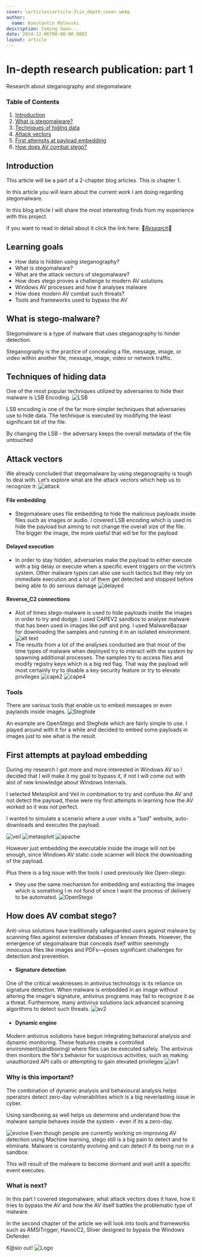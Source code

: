```yaml
---
cover: \articles\article-3\in_depth_cover.webp
author:
  name: Konstantin Malevski
description: Coming Soon...
date: 2024-12-06T00:00:00.000Z
layout: article
---
```

# In-depth research publication: part 1
Research about steganography and stegomalware

### Table of Contents
1.  [Introduction](#introduction)
2.  [What is stegomalware?](#what-is-stego-malware)
3.  [Techniques of hiding data](#techniques-of-hiding-data)
4.  [Attack vectors](#attack-vectors)
5.  [First attempts at payload embedding](#first-attempts-at-payload-embedding)
6.  [How does AV combat stego?](#how-does-av-combat-stego) 

## Introduction
This article will be a part of a 2-chapter blog articles. 
This is chapter 1.

In this article you will learn about the current work I am doing
regarding stegomalware.

In this blog article I will share the most interesting finds from my experience with this project. 

if you want to read in detail about it click the link here: 🔗[*Research*](https://docs.google.com/document/d/1GQd9j6BegXcBhvopFVW1nb3cXH6Uz33FWW24O2g6I_Q/edit?tab=t.0#heading=h.jzcgav6ve78q)🔗

## Learning goals
- How data is hidden using steganography?
- What is stegomalware?
- What are the attack vectors of stegomalware?
- How does stego proves a challenge to modern AV solutions
- Windows AV processes and how it analyses malware
- How does modern AV combat such threats?
- Tools and frameworks used to bypass the AV


## What is stego-malware?
Stegomalware is a type of malware that uses steganography to hinder detection. 

Steganography is the practice of concealing a file, message, image, or video within another file, message, image, video or network traffic.

## Techniques of hiding data 
One of the most popular techniques utilized by adversaries to hide their malware is LSB Encoding.
![LSB](/articles/article-3/lsb_encodinf.png)

LSB encoding is one of the far more simpler techniques that adversaries use to hide data. The technique is executed by modifying the least significant bit of the file. 

By changing the LSB - the adversary keeps the overall metadata of the file untouched

## Attack vectors
We already concluded that stegomalware by using steganography is tough to deal with. Let’s explore what are the attack vectors which help us to recognize it:
![attack](/articles/article-3/attack.png)
#### File embedding
  - Stegomalware uses file embedding to hide the malicious payloads inside files such as images or audio. I covered LSB encoding which is used ro hide the payload but aiming to not change the overall size of the file. The bigger the image, the more useful that will be for the payload

#### Delayed execution
  - In order to stay hidden, adversaries make the payload to either execute with a big delay or execute when a specific event triggers on the victim’s system. Other malware types can also use such tactics but they rely on immediate execution and a lot of them get detected and stopped before being able to do serious damage
![delayed](/articles/article-3/malwarebaazar.webp)

#### Reverse_C2 connections
  - Alot of times stego-malware is used to hide payloads inside the images in order to try and dodge. I used CAPEV2 sandbox to analyse malware that has been used in images like pdf and png. I used MalwareBazaar for downloading the samples and running it in an isolated environment. 
![alt text](/articles/article-3/cape1.png)
  - The results from a lot of the analyses conducted are that most of the time types of malware when deployed try to interact with the system by spawning additional processes. The samples try to access files and modify registry keys which is a big red flag. That way the payload will most certainly try to disable a key security feature or try to elevate privileges
![cape2](/articles/article-3/cape2.png)
![cape4](/articles/article-3/cape4.png)

### Tools
There are various tools that enable us to embed messages or even paylaods inside images.
![Steghide](/articles/article-3/steghide_part1.PNG)

An example are OpenStego and Steghide which are fairly simple to use.
I played around with it for a while and decided to embed some payloads in images just to see what is the result.

## First attempts at payload embedding
During my research I got more and more interested in Windows AV so I decided that  I will make it my goal to bypass it, if not I will come out with alot of new knowledge about Windows Internals.

I selected Metasploit and Veil in combination to try and confuse the AV and not detect the payload, these were my first attempts in learning how the AV worked so it was not perfect. 

I wanted to simulate a scenario where a user visits a "bad" website, auto-downloads and executes the payload.

![veil](/articles/article-3/veil_part2.PNG)
![metasploit](/articles/article-3/metasploid_part2.PNG)
![apache](/articles/article-3/metasploid_part3PNG.PNG)

However just embedding the executable inside the image will not be enough, since Windows AV static code scanner will block the downloading of the payload.

Plus there is a big issue with the tools I used previously like Open-stego:
- they use the same mechanism for embedding and extracting the images which is something I m not fond of since I want the process of delivery to be automated.
![OpenStego](/articles/article-3/openstego1.png)

## How does AV combat stego?
Anti-virus solutions have traditionally safeguarded users against malware by scanning files against extensive databases of known threats. However, the emergence of stegomalware that conceals itself within seemingly innocuous files like images and PDFs—poses significant challenges for detection and prevention.

  - #### Signature detection
  One of the critical weaknesses in antivirus technology is its reliance on signature detection. When malware is embedded in an image without altering the image's signature, antivirus programs may fail to recognize it as a threat. Furthermore, many antivirus solutions lack advanced scanning algorithms to detect such threats.
![av2](/articles/article-3/av2.png)
  - #### Dynamic engine
  Modern antivirus solutions have begun integrating behavioral analysis and dynamic monitoring. These features create a controlled environment(sandboxing) where files can be executed safely. The antivirus then monitors the file's behavior for suspicious activities, such as making unauthorized API calls or attempting to gain elevated privileges
![av1](/articles/article-3/av.png)

### Why is this important?
The combination of dynamic analysis and behavioural analysis helps operators detect zero-day vulnerabilities which is a big neverlasting issue in cyber. 

Using sandboxing as well helps us determine and understand how the malware sample behaves inside the system - even if its a zero-day. 

![evolve](/articles/article-3/evolve.png) 
Even though people are currently working on improving AV detection using Machine learning, stego still is a big pain to detect and to eliminate. Malware is constantly evolving and can detect if its being run in a sandbox.

This will result of the malware to become dormant and wait until a specific event executes.

### What is next?
In this part I covered stegomalware, what attack vectors does it have, how it tries to bypass the AV and how the AV itself battles the problematic type of malware.

In the second chapter of the article we will look into tools and frameworks such as AMSITrigger, HavocC2, Sliver designed to bypass the Windows Defender. 

K@sio out!
![Logo](/articles/article-1/article1f.png)
